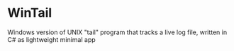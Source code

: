 # WinTail
Windows version of UNIX "tail" program that tracks a live log file, written in C# as lightweight minimal app
